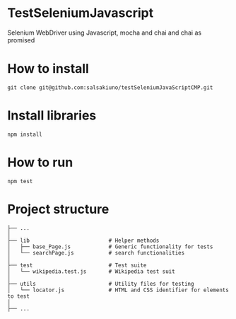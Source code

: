 # TestSeleniumJavascript
Selenium WebDriver using Javascript, mocha and chai and chai as promised

# How to install
`git clone git@github.com:salsakiuno/testSeleniumJavaScriptCMP.git`

# Install libraries
`npm install`

# How to run
`npm test`

# Project structure

    ├── ...
    │
    ├── lib                         # Helper methods
    │   ├── base_Page.js            # Generic functionality for tests
    │   └── searchPage.js           # search functionalities
    │
    ├── test                        # Test suite
    │   └── wikipedia.test.js       # Wikipedia test suit
    │
    ├── utils                       # Utility files for testing
    │   └── locator.js              # HTML and CSS identifier for elements to test
    │
    ├── ...
